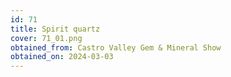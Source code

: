 ```yaml
---
id: 71
title: Spirit quartz
cover: 71_01.png
obtained_from: Castro Valley Gem & Mineral Show
obtained_on: 2024-03-03
---
```

